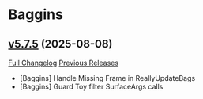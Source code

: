 # Baggins

## [v5.7.5](https://github.com/doadin/Baggins/tree/v5.7.5) (2025-08-08)
[Full Changelog](https://github.com/doadin/Baggins/compare/v5.7.4...v5.7.5) [Previous Releases](https://github.com/doadin/Baggins/releases)

- [Baggins] Handle Missing Frame in ReallyUpdateBags
- [Baggins] Guard Toy filter SurfaceArgs calls
